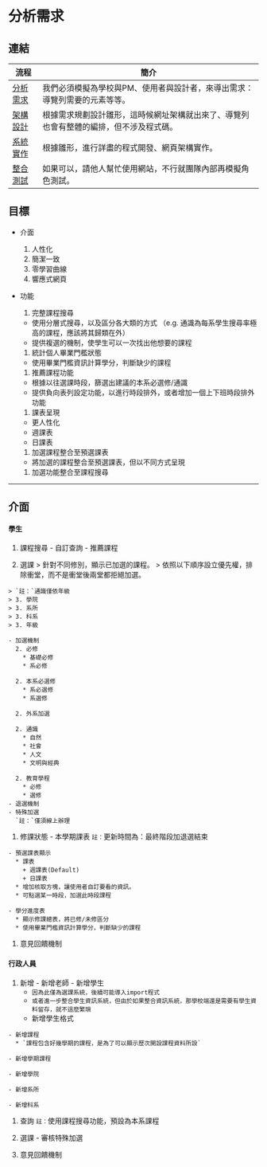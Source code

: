 # 分析需求

## 連結
流程|簡介
-------|---------
[分析需求](./requirement.md)|我們必須模擬為學校與PM、使用者與設計者，來導出需求：導覽列需要的元素等等。
[架構設計](./design.md)|根據需求規劃設計雛形，這時候網址架構就出來了、導覽列也會有整體的編排，但不涉及程式碼。
[系統實作](./implement.md)|根據雛形，進行詳盡的程式開發、網頁架構實作。
[整合測試](./test.md)|如果可以，請他人幫忙使用網站，不行就團隊內部再模擬角色測試。

## 目標
  - 介面
    1. 人性化
    1. 簡潔一致
    1. 零學習曲線
    1. 響應式網頁
  - 功能
    1. 完整課程搜尋
      * 使用分層式搜尋，以及區分各大類的方式
       （e.g. 通識為每系學生搜尋率極高的課程，應該將其歸類在外）
       * 提供複選的機制，使學生可以一次找出他想要的課程

    1. 統計個人畢業門檻狀態
      * 使用畢業門檻資訊計算學分，判斷缺少的課程

    1. 推薦課程功能
      * 根據以往選課時段，篩選出建議的本系必選修/通識
      * 提供負向表列設定功能，以進行時段排外，或者增加一個上下班時段排外功能

    1. 課表呈現
      * 更人性化
      * 週課表
      * 日課表

    1. 加選課程整合至預選課表
      * 將加選的課程整合至預選課表，但以不同方式呈現

    1. 加選功能整合至課程搜尋

---
## 介面
####  學生
  1. 課程搜尋
    - 自訂查詢
    - 推薦課程

  1. 選課
    > 針對不同修別，顯示已加選的課程。
    > 依照以下順序設立優先權，排除衝堂，而不是衝堂後兩堂都拒絕加選。

    > `註：`通識僅依年級
    > 3. 學院
    > 3. 系所
    > 3. 科系
    > 3. 年級

    - 加選機制
      2. 必修
        * 基礎必修
        * 系必修

      2. 本系必選修
        * 系必選修
        * 系選修

      2. 外系加選

      2. 通識
        * 自然
        * 社會
        * 人文
        * 文明與經典

      2. 教育學程
        * 必修
        * 選修
    - 退選機制
    - 特殊加選
      `註：`僅須線上辦理

  1. 修課狀態
    - 本學期課表
      `註：`更新時間為：最終階段加退選結束

    - 預選課表顯示
      * 課表
        + 週課表(Default)
        + 日課表
      * 增加核取方塊，讓使用者自訂要看的資訊。
      * 可點選某一時段，加選此時段課程

    - 學分進度表
      * 顯示修課總表，將已修/未修區分
      * 使用畢業門檻資訊計算學分，判斷缺少的課程

  1. 意見回饋機制

#### 行政人員
  1. 新增
    - 新增老師
    - 新增學生
      * `因為此僅為選課系統，後續可能導入import程式`
      * `或者進一步整合學生資訊系統，但由於如果整合資訊系統，那學校端還是需要有學生資料留存，就不這麼繁瑣`
      * 新增學生格式

    - 新增課程
      * `課程包含好幾學期的課程，是為了可以顯示歷次開設課程資料所設`

    - 新增學期課程

    - 新增學院

    - 新增系所  

    - 新增科系  

  1. 查詢
    `註：`使用課程搜尋功能，預設為本系課程

  1. 選課
    - 審核特殊加選

  1. 意見回饋機制
